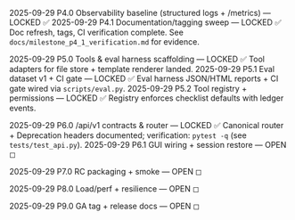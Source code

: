2025-09-29  P4.0  Observability baseline (structured logs + /metrics) — LOCKED ✅
2025-09-29  P4.1  Documentation/tagging sweep — LOCKED ✅ Doc refresh, tags, CI verification complete. See `docs/milestone_p4_1_verification.md` for evidence.

2025-09-29  P5.0  Tools & eval harness scaffolding — LOCKED ✅ Tool adapters for file store + template renderer landed.
2025-09-29  P5.1  Eval dataset v1 + CI gate — LOCKED ✅ Eval harness JSON/HTML reports + CI gate wired via `scripts/eval.py`.
2025-09-29  P5.2  Tool registry + permissions — LOCKED ✅ Registry enforces checklist defaults with ledger events.

2025-09-29  P6.0  /api/v1 contracts & router — LOCKED ✅ Canonical router + Deprecation headers documented; verification: `pytest -q` (see `tests/test_api.py`).
2025-09-29  P6.1  GUI wiring + session restore — OPEN ◻

2025-09-29  P7.0  RC packaging + smoke — OPEN ◻

2025-09-29  P8.0  Load/perf + resilience — OPEN ◻

2025-09-29  P9.0  GA tag + release docs — OPEN ◻
